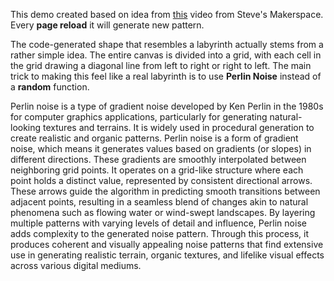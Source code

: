 This demo created based on idea from [this](https://www.youtube.com/watch?v=ig0q6vfpD38&) video from Steve's Makerspace. Every **page reload** it will generate new pattern.

The code-generated shape that resembles a labyrinth actually stems from a rather simple idea. The entire canvas is divided into a grid, with each cell in the grid drawing a diagonal line from left to right or right to left. The main trick to making this feel like a real labyrinth is to use **Perlin Noise** instead of a **random** function.

Perlin noise is a type of gradient noise developed by Ken Perlin in the 1980s for computer graphics applications, particularly for generating natural-looking textures and terrains. It is widely used in procedural generation to create realistic and organic patterns. Perlin noise is a form of gradient noise, which means it generates values based on gradients (or slopes) in different directions. These gradients are smoothly interpolated between neighboring grid points. It operates on a grid-like structure where each point holds a distinct value, represented by consistent directional arrows. These arrows guide the algorithm in predicting smooth transitions between adjacent points, resulting in a seamless blend of changes akin to natural phenomena such as flowing water or wind-swept landscapes. By layering multiple patterns with varying levels of detail and influence, Perlin noise adds complexity to the generated noise pattern. Through this process, it produces coherent and visually appealing noise patterns that find extensive use in generating realistic terrain, organic textures, and lifelike visual effects across various digital mediums.
